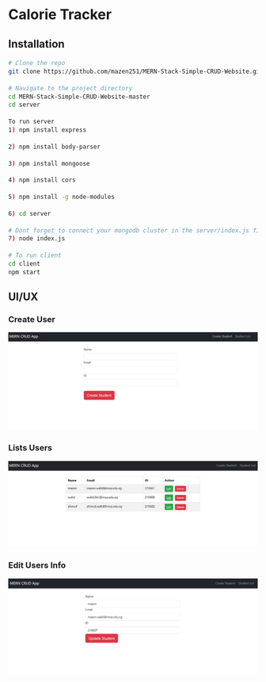﻿# Calorie Tracker
## Installation
```sh
# Clone the repo
git clone https://github.com/mazen251/MERN-Stack-Simple-CRUD-Website.git

# Navigate to the project directory
cd MERN-Stack-Simple-CRUD-Website-master
cd server

To run server 
1) npm install express

2) npm install body-parser

3) npm install mongoose

4) npm install cors

5) npm install -g node-modules

6) cd server

# Dont forget to connect your mongodb cluster in the server/index.js file
7) node index.js 

# To run client 
cd client
npm start
```

## UI/UX

### Create User
![Create User](assets/create.png)

### Lists Users
![Lists Users](assets/list.png)

### Edit Users Info
![Edit Users Infon](assets/edit.png)

